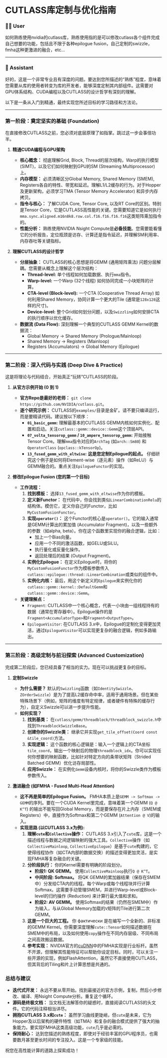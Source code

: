 # CUTLASS库定制与优化指南

### 🧑‍💻 User

如何熟练使用nvidia的cutlass库，熟练使用指的是可以修改cutlass各个组件完成自己想要的功能，包括且不限于各种epilogue fusion，自己定制的swizzle，fmha这种更激进的融合，etc...

---

### 🤖 Assistant

好的，这是一个非常专业且有深度的问题。要达到您所描述的“熟练”程度，意味着您需要从库的使用者转变为库的开发者，能够深度定制其内部组件。这需要对GPU体系结构、CUDA编程以及CUTLASS的设计哲学有深刻的理解。

以下是一条从入门到精通，最终实现您所述目标的学习路径和方法论。

-----

### 第一阶段：奠定坚实的基础 (Foundation)

在直接修改CUTLASS之前，您必须对底层原理了如指掌。跳过这一步会事倍功半。

1.  **精通CUDA编程与GPU架构**

      * **核心概念：** 彻底理解Grid, Block, Thread的层次结构，Warp的执行模型 (SIMT)，以及它们如何映射到GPU的SM (Streaming Multiprocessor) 上。
      * **内存模型：** 必须清晰区分Global Memory, Shared Memory (SMEM), Registers各自的特性、带宽和延迟。理解L1/L2缓存的行为。对于Hopper及更新架构，必须学习TMA (Tensor Memory Accelerator) 和异步内存拷贝。
      * **指令与核心：** 了解CUDA Core, Tensor Core, 以及RT Core的区别。特别是Tensor Core，它是CUTLASS高性能的关键。您需要知道它是如何执行`mma.sync.aligned.m16n8k8.row.col.f16.f16.f16.f16`这类矩阵乘加指令的。
      * **性能分析：** 熟练使用NVIDIA Nsight Compute是**必备技能**。您需要能看懂它的分析报告，定位瓶颈是访存、计算还是指令延迟，并理解SM利用率、内存吞吐等关键指标。

2.  **理解CUTLASS的设计哲学**

      * **分层抽象：** CUTLASS的核心思想是将GEMM (通用矩阵乘法) 问题分层解耦。您需要从概念上理解这个层次结构：
          * **Thread-level:** 单个线程如何加载数据、执行`mma`指令。
          * **Warp-level:** 一个Warp (32个线程) 如何协同完成一小块矩阵的计算。
          * **CTA-level (Block-level):** 一个CTA (Cooperative Thread Array) 如何利用Shared Memory，协同计算一个更大的Tile (通常是`128x128`这样的尺寸)。
          * **Device-level:** 整个Grid如何划分问题，以及`Swizzling`如何安排CTA的执行顺序以优化缓存。
      * **数据流 (Data Flow):** 深刻理解一个典型的CUTLASS GEMM Kernel的数据流：
          * Global Memory -\> Shared Memory (Prologue/Mainloop)
          * Shared Memory -\> Registers (Mainloop)
          * Registers (Accumulators) -\> Global Memory (Epilogue)

-----

### 第二阶段：深入代码与实践 (Deep Dive & Practice)

这是将理论与代码结合，开始真正“玩转”CUTLASS的阶段。

1.  **从官方示例开始 (0 到 1)**

      * **官方Repo是最好的老师：** `git clone https://github.com/NVIDIA/cutlass.git`。
      * **逐个研究示例：** CUTLASS的`examples/`目录是金矿。请不要只编译运行，而是要精读代码。建议按以下顺序：
          * **`01_basic_gemm`:** 理解最基本的CUTLASS GEMM内核如何实例化、配置和启动。关注`cutlass::gemm::device::Gemm`这个顶层API。
          * **`07_volta_tensorop_gemm` / `10_ampere_tensorop_gemm`:** 开始接触Tensor Core。理解`mma`指令对应的`ArchTag` (如`arch::Sm80`) 和`OperatorClass` (`opclass::kTensorOp`)。
          * **`13_fused_gemm_with_eltwise`:** **这是您定制Epilogue的起点。** 仔细研究这个例子是如何将Element-wise（逐元素）操作（如ReLU）与GEMM融合的。重点关注`EpilogueFunctor`的实现。

2.  **修改Epilogue Fusion (您的第一个目标)**

      * **工作流程：**
        1.  **找到模板：** 选择`13_fused_gemm_with_eltwise`作为你的模板。
        2.  **定义新Functor：** 在代码中，你会找到类似`LinearCombinationRelu`的结构体。模仿它，定义你自己的Functor，比如`MyCustomFusionFunctor`。
        3.  **实现`operator()`：** 这个Functor的核心是`operator()`。它的输入通常是GEMM计算出的累加值 (Accumulator Fragment)，以及一些额外的参数（如alpha, beta）。你在这个函数里实现你的融合逻辑，比如：
              * 加上一个Bias向量。
              * 应用一个不同的激活函数，如GELU或SiLU。
              * 执行量化或反量化操作。
              * 返回处理后的结果 (Output Fragment)。
        4.  **实例化Epilogue：** 在定义Epilogue时，将你的`MyCustomFusionFunctor`作为模板参数传入`cutlass::epilogue::thread::LinearCombination`或类似的组件中。
        5.  **实例化内核：** 最后，用这个新定义的`Epilogue`来实例化你的`cutlass::gemm::kernel::DefaultGemm`和`cutlass::gemm::device::Gemm`。
      * **关键理解点：**
          * `Fragment`: CUTLASS中一个核心概念，代表一小块由一组线程持有的数据（通常在寄存器中）。Epilogue操作的是`Fragment<AccumulatorType>`和`Fragment<OutputType>`。
          * `EpilogueVisitor`: 在CUTLASS 3.x中，Epilogue的定制化变得更加灵活，通过`EpilogueVisitor`可以实现更复杂的融合逻辑，例如多路输出。

-----

### 第三阶段：高级定制与前沿探索 (Advanced Customization)

完成第二阶段后，您已经具备了相当的实力。现在可以挑战更复杂的目标。

1.  **定制Swizzle**

      * **为什么需要？** 默认的`Swizzling`函数（如`IdentitySwizzle`、`ZOrderSwizzle`）是为了提高L2缓存命中率，适用于通用场景。但在某些特殊场景下（例如，矩阵的维度有特定规律，或者硬件有特殊的缓存行为），自定义Swizzle可以进一步提升性能。
      * **如何实现？**
        1.  **找到基类：** 在`cutlass/gemm/threadblock/threadblock_swizzle.h`中找到`ThreadblockSwizzleBase`。
        2.  **创建你的Swizzle类：** 继承它并实现`get_tile_offset(Coord const &tile_coord)`方法。
        3.  **实现逻辑：** 这个函数的核心逻辑是：输入一个逻辑上的CTA坐标`tile_coord`，输出一个映射后的物理`threadblock_idx`。你可以实现任何你想要的映射函数，比如针对特定方向的条带状矩阵（Strided Batched GEMM）优化访存局部性。
        4.  **应用Swizzle：** 在实例化`Gemm`设备内核时，将你的Swizzle类作为模板参数传入。

2.  **激进融合 (如FMHA - Fused Multi-Head Attention)**

      * **这不再是简单的Epilogue Fusion。** FMHA本质上是`GEMM -> Softmax -> GEMM`的序列。要在一个CUDA Kernel里完成，意味着第一个GEMM (`Q @ K^T`) 的输出不能写回Global Memory，而是要保存在片上内存（SMEM或Registers）中，直接作为Softmax和第二个GEMM (`Attention @ V`)的输入。
      * **实现思路 (以CUTLASS 3.x为例):**
        1.  **理解`cute`和`Collective`操作：** CUTLASS 3.x引入了`cute`库，这是一个描述线程与数据之间逻辑映射的强大工具。`Collective`操作（如`CollectiveMainloop`, `CollectiveEpilogue`）是基于`cute`构建的，它使得线程协作（如CTA内部的数据交换）的描述变得更加灵活，是实现FMHA等复杂融合的关键。
        2.  **分阶段执行：** 你的Kernel需要有明确的阶段划分。
              * **阶段1: QK GEMM。** 使用`CollectiveMainloop`执行`Q @ K^T`。
              * **中间阶段: Softmax。** 将QK GEMM的累加器结果（保存在SMEM中）分发给CTA内的线程。每个Warp或每个线程块并行计算Softmax。这需要手动管理SMEM，并进行Warp-level或Block-level的归约操作 (Reduction) 来计算行最大值和求和。
              * **阶段2: AV GEMM。** 使用Softmax的结果（仍然在SMEM中）作为输入，与从Global Memory加载的`V`矩阵的Tile进行第二次GEMM。
        3.  **这是一个巨大的工程。** 你 фактически 是在编写一个全新的、非标准的GEMM Kernel。你需要深度理解`cute::Tensor`如何描述数据在SMEM中的布局，以及如何使用`copy`操作在不同内存层级、不同布局之间高效搬运数据。
        4.  **参考实现：** NVIDIA官方的[cuDNN](https://www.google.com/search?q=https://docs.nvidia.com/deeplearning/cudnn/developer-guide/index.html%23fused-attention-section)中的FMHA实现是行业标杆。虽然不开源，但理解其性能特征可以帮助你设定目标。同时，可以关注一些开源的实现，例如FlashAttention，虽然它不直接使用CUTLASS，但其背后的Tiling和片上计算思想是共通的。

### 总结与建议

  * **迭代式开发：** 永远不要从零开始。找到最接近的官方示例，复制，然后小步修改、编译、用Nsight Compute分析。重复这个循环。
  * **源码是终极文档：** 当文档无法解答你的疑惑时，直接阅读CUTLASS的头文件。它的代码注释相当详尽。
  * **拥抱CUTLASS 3.x和`cute`：** 虽然学习曲线更陡峭，但`cute`是未来，它为Hopper及以后架构的硬件特性（如TMA）和复杂的融合模式提供了强大的抽象能力。要实现FMHA这类高级功能，`cute`几乎是必需的。
  * **保持耐心：** 达到您描述的熟练程度，即使对于经验丰富的GPU程序员，也需要数月甚至更长时间的专注投入。这是一个专家级的技能。

祝您在高性能计算的道路上探索成功！